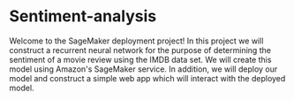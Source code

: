 # Sentiment-analysis
Welcome to the SageMaker deployment project! In this project we will construct a recurrent neural network for the purpose of determining the sentiment of a movie review using the IMDB data set. We will create this model using Amazon's SageMaker service. In addition, we will deploy our model and construct a simple web app which will interact with the deployed model.
